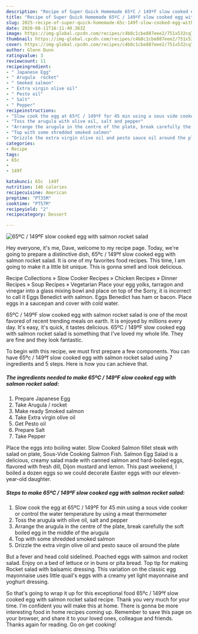 ```yaml
---
description: "Recipe of Super Quick Homemade 65ºC / 149ºF slow cooked egg with salmon rocket salad"
title: "Recipe of Super Quick Homemade 65ºC / 149ºF slow cooked egg with salmon rocket salad"
slug: 2025-recipe-of-super-quick-homemade-65c-149f-slow-cooked-egg-with-salmon-rocket-salad
date: 2020-08-11T16:11:40.363Z
image: https://img-global.cpcdn.com/recipes/c4b8c1cbe887eee2/751x532cq70/65ºc-149ºf-slow-cooked-egg-with-salmon-rocket-salad-recipe-main-photo.jpg
thumbnail: https://img-global.cpcdn.com/recipes/c4b8c1cbe887eee2/751x532cq70/65ºc-149ºf-slow-cooked-egg-with-salmon-rocket-salad-recipe-main-photo.jpg
cover: https://img-global.cpcdn.com/recipes/c4b8c1cbe887eee2/751x532cq70/65ºc-149ºf-slow-cooked-egg-with-salmon-rocket-salad-recipe-main-photo.jpg
author: Glenn Dunn
ratingvalue: 3
reviewcount: 11
recipeingredient:
- " Japanese Egg"
- " Arugula  rocket"
- " Smoked salmon"
- " Extra virgin olive oil"
- " Pesto oil"
- " Salt"
- " Pepper"
recipeinstructions:
- "Slow cook the egg at 65ºC / 149ºF for 45 min using a sous vide cooker or control the water temperature by using a meat thermometer"
- "Toss the arugula with olive oil, salt and pepper"
- "Arrange the arugula in the centre of the plate, break carefully the soft boiled egg in the middle of the arugula"
- "Top with some shredded smoked salmon"
- "Drizzle the extra virgin olive oil and pesto sauce oil around the plate"
categories:
- Recipe
tags:
- 65c
- 
- 149f

katakunci: 65c  149f 
nutrition: 146 calories
recipecuisine: American
preptime: "PT35M"
cooktime: "PT57M"
recipeyield: "2"
recipecategory: Dessert

---
```



![65ºC / 149ºF slow cooked egg with salmon rocket salad](https://img-global.cpcdn.com/recipes/c4b8c1cbe887eee2/751x532cq70/65ºc-149ºf-slow-cooked-egg-with-salmon-rocket-salad-recipe-main-photo.jpg)

Hey everyone, it's me, Dave, welcome to my recipe page. Today, we're going to prepare a distinctive dish, 65ºc / 149ºf slow cooked egg with salmon rocket salad. It is one of my favorites food recipes. This time, I am going to make it a little bit unique. This is gonna smell and look delicious.

Recipe Collections » Slow Cooker Recipes » Chicken Recipes » Dinner Recipes » Soup Recipes » Vegetarian Place your egg yolks, tarragon and vinegar into a glass mixing bowl and place on top of the Sorry, it is incorrect to call it Eggs Benedict with salmon. Eggs Benedict has ham or bacon. Place eggs in a saucepan and cover with cold water.

65ºC / 149ºF slow cooked egg with salmon rocket salad is one of the most favored of recent trending meals on earth. It is enjoyed by millions every day. It's easy, it's quick, it tastes delicious. 65ºC / 149ºF slow cooked egg with salmon rocket salad is something that I've loved my whole life. They are fine and they look fantastic.


To begin with this recipe, we must first prepare a few components. You can have 65ºc / 149ºf slow cooked egg with salmon rocket salad using 7 ingredients and 5 steps. Here is how you can achieve that.

<!--inarticleads1-->

##### The ingredients needed to make 65ºC / 149ºF slow cooked egg with salmon rocket salad:

1. Prepare  Japanese Egg
1. Take  Arugula / rocket
1. Make ready  Smoked salmon
1. Take  Extra virgin olive oil
1. Get  Pesto oil
1. Prepare  Salt
1. Take  Pepper


Place the eggs into boiling water. Slow Cooked Salmon fillet steak with salad on plate, Sous-Vide Cooking Salmon Fish. Salmon Egg Salad is a delicious, creamy salad made with canned salmon and hard-boiled eggs, flavored with fresh dill, Dijon mustard and lemon. This past weekend, I boiled a dozen eggs so we could decorate Easter eggs with our eleven-year-old daughter. 

<!--inarticleads2-->

##### Steps to make 65ºC / 149ºF slow cooked egg with salmon rocket salad:

1. Slow cook the egg at 65ºC / 149ºF for 45 min using a sous vide cooker or control the water temperature by using a meat thermometer
1. Toss the arugula with olive oil, salt and pepper
1. Arrange the arugula in the centre of the plate, break carefully the soft boiled egg in the middle of the arugula
1. Top with some shredded smoked salmon
1. Drizzle the extra virgin olive oil and pesto sauce oil around the plate


But a fever and head cold sidelined. Poached eggs with salmon and rocket salad. Enjoy on a bed of lettuce or in buns or pita bread. Top tip for making Rocket salad with balsamic dressing. This variation on the classic egg mayonnaise uses little quail&#39;s eggs with a creamy yet light mayonnaise and yoghurt dressing. 

So that's going to wrap it up for this exceptional food 65ºc / 149ºf slow cooked egg with salmon rocket salad recipe. Thank you very much for your time. I'm confident you will make this at home. There is gonna be more interesting food in home recipes coming up. Remember to save this page on your browser, and share it to your loved ones, colleague and friends. Thanks again for reading. Go on get cooking!
